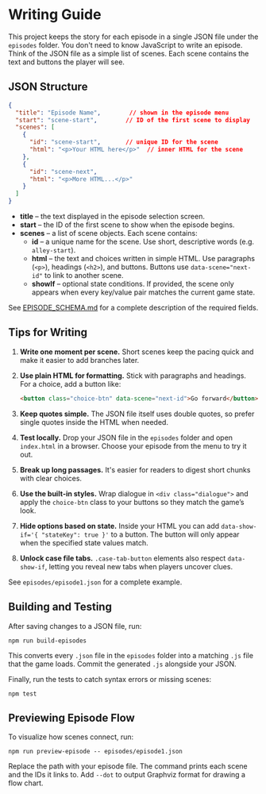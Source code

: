 # Writing Guide

This project keeps the story for each episode in a single JSON file under the
`episodes` folder. You don't need to know JavaScript to write an episode.
Think of the JSON file as a simple list of scenes. Each scene contains the text
and buttons the player will see.

## JSON Structure

```json
{
  "title": "Episode Name",        // shown in the episode menu
  "start": "scene-start",        // ID of the first scene to display
  "scenes": [
    {
      "id": "scene-start",       // unique ID for the scene
      "html": "<p>Your HTML here</p>"  // inner HTML for the scene
    },
    {
      "id": "scene-next",
      "html": "<p>More HTML...</p>"
    }
  ]
}
```

* **title** – the text displayed in the episode selection screen.
* **start** – the ID of the first scene to show when the episode begins.
* **scenes** – a list of scene objects. Each scene contains:
  * **id** – a unique name for the scene. Use short, descriptive words (e.g. `alley-start`).
  * **html** – the text and choices written in simple HTML. Use paragraphs
    (`<p>`), headings (`<h2>`), and buttons. Buttons use `data-scene="next-id"`
    to link to another scene.
  * **showIf** – optional state conditions. If provided, the scene only appears
    when every key/value pair matches the current game state.

See [EPISODE_SCHEMA.md](EPISODE_SCHEMA.md) for a complete description of the
required fields.

## Tips for Writing

1. **Write one moment per scene.** Short scenes keep the pacing quick and make
   it easier to add branches later.
2. **Use plain HTML for formatting.** Stick with paragraphs and headings. For a
   choice, add a button like:

    ```html
    <button class="choice-btn" data-scene="next-id">Go forward</button>
    ```

3. **Keep quotes simple.** The JSON file itself uses double quotes, so prefer
   single quotes inside the HTML when needed.
4. **Test locally.** Drop your JSON file in the `episodes` folder and open
   `index.html` in a browser. Choose your episode from the menu to try it out.
5. **Break up long passages.** It's easier for readers to digest short chunks
   with clear choices.
6. **Use the built‑in styles.** Wrap dialogue in `<div class="dialogue">` and
   apply the `choice-btn` class to your buttons so they match the game’s look.
7. **Hide options based on state.** Inside your HTML you can add
   `data-show-if='{ "stateKey": true }'` to a button. The button will only
   appear when the specified state values match.
8. **Unlock case file tabs.** `.case-tab-button` elements also respect
   `data-show-if`, letting you reveal new tabs when players uncover clues.

See `episodes/episode1.json` for a complete example.

## Building and Testing

After saving changes to a JSON file, run:

```
npm run build-episodes
```

This converts every `.json` file in the `episodes` folder into a matching `.js` file that the game loads. Commit the generated `.js` alongside your JSON.

Finally, run the tests to catch syntax errors or missing scenes:

```
npm test
```

## Previewing Episode Flow

To visualize how scenes connect, run:

```
npm run preview-episode -- episodes/episode1.json
```

Replace the path with your episode file. The command prints each scene and the IDs it links to. Add `--dot` to output Graphviz format for drawing a flow chart.
